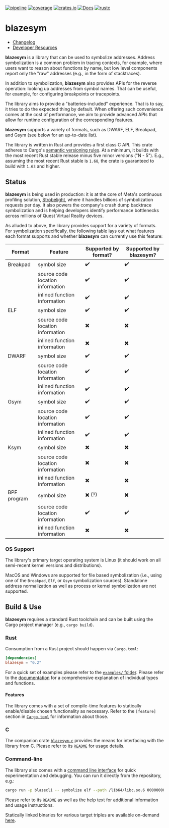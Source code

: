 [![pipeline](https://github.com/libbpf/blazesym/actions/workflows/test.yml/badge.svg?branch=main)](https://github.com/libbpf/blazesym/actions/workflows/test.yml)
[![coverage](https://codecov.io/gh/libbpf/blazesym/branch/main/graph/badge.svg)](https://codecov.io/gh/libbpf/blazesym)
[![crates.io](https://img.shields.io/crates/v/blazesym.svg)](https://crates.io/crates/blazesym)
[![Docs](https://docs.rs/blazesym/badge.svg)](https://docs.rs/blazesym)
[![rustc](https://img.shields.io/badge/rustc-1.75+-blue.svg)](https://blog.rust-lang.org/2023/12/28/Rust-1.75.0/)

# blazesym

- [Changelog](CHANGELOG.md)
- [Developer Resources](README-devel.md)

**blazesym** is a library that can be used to symbolize addresses. Address
symbolization is a common problem in tracing contexts, for example, where users
want to reason about functions by name, but low level components report only the
"raw" addresses (e.g., in the form of stacktraces).

In addition to symbolization, **blazesym** also provides APIs for the reverse
operation: looking up addresses from symbol names. That can be useful, for
example, for configuring breakpoints or tracepoints.

The library aims to provide a "batteries-included" experience. That is to say,
it tries to do the expected thing by default. When offering such convenience
comes at the cost of performance, we aim to provide advanced APIs that allow for
runtime configuration of the corresponding features.

**blazesym** supports a variety of formats, such as DWARF, ELF, Breakpad, and
Gsym (see below for an up-to-date list).

The library is written in Rust and provides a first class C API. This crate
adheres to Cargo's [semantic versioning rules][cargo-semver]. At a minimum, it
builds with the most recent Rust stable release minus five minor versions ("N -
5"). E.g., assuming the most recent Rust stable is `1.68`, the crate is
guaranteed to build with `1.63` and higher.


## Status
**blazesym** is being used in production: it is at the core of Meta's continuous
profiling solution, [Strobelight][strobelight], where it handles billions of
symbolization requests per day. It also powers the company's crash dump
backtrace symbolization and is helping developers identify performance
bottlenecks across millions of Quest Virtual Reality devices.

As alluded to above, the library provides support for a variety of formats. For
symbolization specifically, the following table lays out what features each
format supports and whether **blazesym** can currently use this feature:

| Format        | Feature                          | Supported by format? | Supported by blazesym? |
| ------------- | -------------------------------- | -------------------- | ---------------------- |
| Breakpad      | symbol size                      | ✔️                    | ✔️                      |
|               | source code location information | ✔️                    | ✔️                      |
|               | inlined function information     | ✔️                    | ✔️                      |
| ELF           | symbol size                      | ✔️                    | ✔️                      |
|               | source code location information | ✖️                    | ✖️                      |
|               | inlined function information     | ✖️                    | ✖️                      |
| DWARF         | symbol size                      | ✔️                    | ✔️                      |
|               | source code location information | ✔️                    | ✔️                      |
|               | inlined function information     | ✔️                    | ✔️                      |
| Gsym          | symbol size                      | ✔️                    | ✔️                      |
|               | source code location information | ✔️                    | ✔️                      |
|               | inlined function information     | ✔️                    | ✔️                      |
| Ksym          | symbol size                      | ✖️                    | ✖️                      |
|               | source code location information | ✖️                    | ✖️                      |
|               | inlined function information     | ✖️                    | ✖️                      |
| BPF program   | symbol size                      | ✖️ (?)                | ✖️                      |
|               | source code location information | ✔️                    | ✔️                      |
|               | inlined function information     | ✖️                    | ✖️                      |


### OS Support
The library's primary target operating system is Linux (it should work on all
semi-recent kernel versions and distributions).

MacOS and Windows are supported for file based symbolization (i.e., using one of
the `Breakpad`, `Elf`, or `Gsym` symbolization sources). Standalone address
normalization as well as process or kernel symbolization are not supported.


## Build & Use
**blazesym** requires a standard Rust toolchain and can be built using the Cargo
project manager (e.g., `cargo build`).

### Rust
Consumption from a Rust project should happen via `Cargo.toml`:
```toml
[dependencies]
blazesym = "0.2"
```

For a quick set of examples please refer to the [`examples/` folder](examples/).
Please refer to the [documentation](https://docs.rs/blazesym) for a
comprehensive explanation of individual types and functions.

#### Features
The library comes with a set of compile-time features to statically
enable/disable chosen functionality as necessary. Refer to the
`[feature]` section in [`Cargo.toml`][cargo-toml-features] for
information about those.


### C
The companion crate [`blazesym-c`](capi/) provides the means for interfacing
with the library from C. Please refer to its [`README`](capi/README.md) for
usage details.


### Command-line
The library also comes with a [command line interface](cli/) for quick
experimentation and debugging. You can run it directly from the
repository, e.g.:
```sh
cargo run -p blazecli -- symbolize elf --path /lib64/libc.so.6 00000000000caee1
```

Please refer to its [`README`](cli/README.md) as well as the help text
for additional information and usage instructions.

Statically linked binaries for various target triples are available on-demand
[here][blazecli-bins].


[blazecli-bins]: https://github.com/libbpf/blazesym/actions/workflows/build-cli.yml
[cargo-semver]: https://doc.rust-lang.org/cargo/reference/resolver.html#semver-compatibility
[cargo-toml-features]: https://github.com/libbpf/blazesym/blob/main/Cargo.toml#:~:text=%5Bfeatures%5D
[strobelight]: https://engineering.fb.com/2025/01/21/production-engineering/strobelight-a-profiling-service-built-on-open-source-technology/
